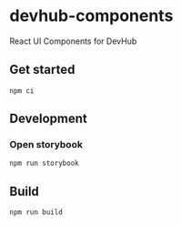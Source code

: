 # devhub-components
React UI Components for DevHub

## Get started

```
npm ci
```

## Development

### Open storybook

```
npm run storybook
```

## Build

```
npm run build
```

